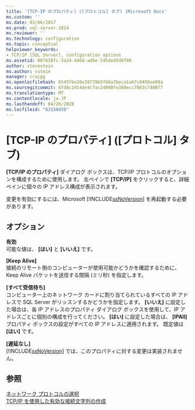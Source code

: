 ```yaml
---
title: '[TCP-IP のプロパティ] ([プロトコル] タブ) |Microsoft Docs'
ms.custom: ''
ms.date: 03/06/2017
ms.prod: sql-server-2014
ms.reviewer: ''
ms.technology: configuration
ms.topic: conceptual
helpviewer_keywords:
- TCP/IP [SQL Server], configuration options
ms.assetid: 007638fc-3a24-4460-adbe-545ded5d6f88
author: stevestein
ms.author: sstein
manager: craigg
ms.openlocfilehash: b545fbe28e28739b5f66a7beca1ab7c0450ae08a
ms.sourcegitcommit: 6fd8c1914de4c7ac24900fe388ecc7883c740077
ms.translationtype: MT
ms.contentlocale: ja-JP
ms.lasthandoff: 04/26/2020
ms.locfileid: "63150458"
---
```

# <a name="tcp---ip-properties-protocols-tab"></a>[TCP-IP のプロパティ] ([プロトコル] タブ)
  **[TCP/IP のプロパティ]** ダイアログ ボックスは、TCP/IP プロトコルのオプションを構成するために使用します。 左ペインで **[TCP/IP]** をクリックすると、詳細ペインに個々の IP アドレス構成が表示されます。  
  
 変更を有効にするには、Microsoft [!INCLUDE[ssNoVersion](../../includes/ssnoversion-md.md)] を再起動する必要があります。  
  
## <a name="options"></a>オプション  
 **有効**  
 可能な値は、 **[はい]** と **[いいえ]** です。  
  
 **[Keep Alive]**  
 接続のリモート側のコンピューターが使用可能かどうかを確認するために、Keep Alive パケットを送信する間隔 (ミリ秒) を指定します。  
  
 **[すべて受信待ち]**  
 コンピューター上のネットワーク カードに割り当てられているすべての IP アドレスで SQL Server がリッスンするかどうかを指定します。 **[いいえ]** に設定した場合は、各 IP アドレスのプロパティ ダイアログ ボックスを使用して、IP アドレスごとに個別の構成を行ってください。 **[はい]** に設定した場合は、 **[IPAll]** プロパティ ボックスの設定がすべての IP アドレスに適用されます。 既定値は **[はい]** です。  
  
 **[遅延なし]**  
 [!INCLUDE[ssNoVersion](../../includes/ssnoversion-md.md)] では、このプロパティに対する変更は実装されません。  
  
## <a name="see-also"></a>参照  
 [ネットワーク プロトコルの選択](../../../2014/tools/configuration-manager/choosing-a-network-protocol.md)   
 [TCP/IP を使用した有効な接続文字列の作成](../../../2014/tools/configuration-manager/creating-a-valid-connection-string-using-tcp-ip.md)  
  
  
